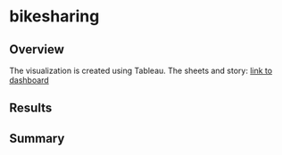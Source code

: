 # bikesharing

## Overview
The visualization is created using Tableau. The sheets and story: [link to dashboard](https://public.tableau.com/views/NYCBikeSharing_Chirayu/Story1?:language=en-US&publish=yes&:display_count=n&:origin=viz_share_link)



## Results

## Summary
